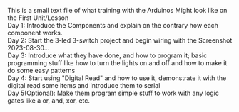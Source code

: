 
This is a small text file of what training with the Arduinos Might look like on the First Unit/Lesson  
Day 1: Introduce the Components and explain on the contrary how each component works.  
Day 2: Start the 3-led 3-switch project and begin wiring with the Screenshot 2023-08-30...  
Day 3: Introduce what they have done, and how to program it; basic programming stuff like how to turn the lights on and off and how to make it do some easy patterns  
Day 4: Start using "Digital Read" and how to use it, demonstrate it with the digital read some items and introduce them to serial  
Day 5(Optional): Make them program simple stuff to work with any logic gates like a or, and, xor, etc.  


